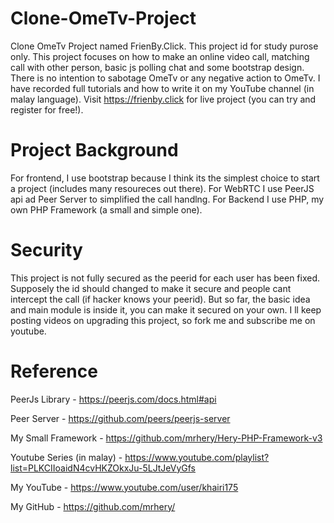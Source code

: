 # Clone-OmeTv-Project
Clone OmeTv Project named FrienBy.Click. This project id for study purose only. This project focuses on how to make an online video call, matching call with other person, basic js polling chat and some bootstrap design. There is no intention to sabotage OmeTv or any negative action to OmeTv. I have recorded full tutorials and how to write it on my YouTube channel (in malay language). Visit https://frienby.click for live project (you can try and register for free!). 

# Project Background
For frontend, I use bootstrap because I think its the simplest choice to start a project (includes many resoureces out there). For WebRTC I use PeerJS api ad Peer Server to simplified the call handlng. For Backend I use PHP, my own PHP Framework (a small and simple one).

# Security
This project is not fully secured as the peerid for each user has been fixed. Supposely the id should changed to make it secure and people cant intercept the call (if hacker knows your peerid). But so far, the basic idea and main module is inside it, you can make it secured on your own. I ll keep posting videos on upgrading this project, so fork me and subscribe me on youtube.

# Reference
PeerJs Library - https://peerjs.com/docs.html#api

Peer Server - https://github.com/peers/peerjs-server

My Small Framework - https://github.com/mrhery/Hery-PHP-Framework-v3

Youtube Series (in malay) - https://www.youtube.com/playlist?list=PLKCIIoaidN4cvHKZOkxJu-5LJtJeVyGfs

My YouTube - https://www.youtube.com/user/khairi175

My GitHub - https://github.com/mrhery/


